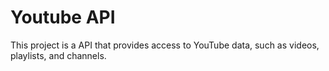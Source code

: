 # Youtube API
This project is a API that provides access to YouTube data, such as videos, playlists, and channels.
